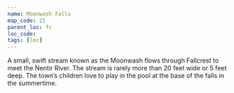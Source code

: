 ```yaml
---
name: Moonwash Falls
map_code: 21
parent_loc: fc
loc_code: 
tags: [loc]
---
```

A small, swift stream known as the Moonwash flows through Fallcrest to meet the Nentir River. The stream is rarely more than 20 feet wide or 5 feet deep. The town’s children love to play in the pool at the base of the falls in the summertime.